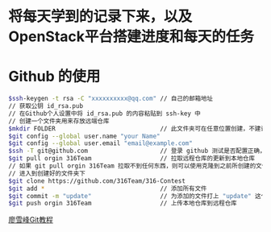 # 将每天学到的记录下来，以及OpenStack平台搭建进度和每天的任务

# Github 的使用

```bash
$ssh-keygen -t rsa -C "xxxxxxxxxx@qq.com" // 自己的邮箱地址
// 获取公钥 id_rsa.pub
// 在Github个人设置中将 id_rsa.pub 的内容粘贴到 ssh-key 中
// 创建一个文件夹用来存放远端仓库
$mkdir FOLDER                             // 此文件夹可在任意位置创建，不建议放在 C 盘
$git config --global user.name "your Name"
$git config --global user.email "email@example.com"
$ssh -T git@github.com                    // 登录 github 测试是否配置正确，正确的提示 successful
$git pull orgin 316Team                   // 拉取远程仓库的更新到本地仓库
// 如果 git pull orgin 316Team 拉取不到任何东西，则可以使用克隆到之前所创建的文件夹下
// 进入到创建好的文件夹下
$git clone https://github.com/316Team/316-Contest
$git add *                                // 添加所有文件
$git commit -m "update"                   // 为添加的文件打上 "update" 这个标签
$git push orgin 316Team                   // 上传本地仓库到远程仓库
```

[廖雪峰Git教程](http://www.liaoxuefeng.com/wiki/0013739516305929606dd18361248578c67b8067c8c017b000)
